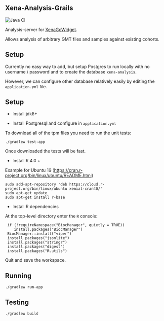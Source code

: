 

## Xena-Analysis-Grails

![Java CI](https://github.com/ucscXena/xena-analysis-grails/workflows/Java%20CI/badge.svg)

Analysis-server for [XenaGoWidget](https://github.com/ucscXena/XenaGoWidget).

Allows analysis of arbitrary GMT files and samples against existing cohorts.

## Setup

Currently no easy way to add, but setup Postgres to run locally with
no username / password and to create the database `xena-analysis`.

However, we can configure other database relatively easily by editing the `application.yml` file.


## Setup

- Install jdk8+

- Install Postgresql and configure in `application.yml`


To download all of the tpm files you need to run the unit tests:

    ./gradlew test-app 

Once downloaded the tests will be fast.

- Install R 4.0 +

Example for Ubuntu 16 (https://cran.r-project.org/bin/linux/ubuntu/README.html)

    sudo add-apt-repository 'deb https://cloud.r-project.org/bin/linux/ubuntu xenial-cran40/'
    sudo apt-get update
    sudo apt-get install r-base



- Install R dependencies

At the top-level directory enter the `R` console:

     if (!requireNamespace("BiocManager", quietly = TRUE))
        install.packages("BiocManager")
     BiocManager::install("viper")
     install.packages("jsonlite")
     install.packages("stringr")
     install.packages("digest")
     install.packages("R.utils")

Quit and save the workspace.

## Running

    ./gradlew run-app


## Testing

    ./gradlew build

